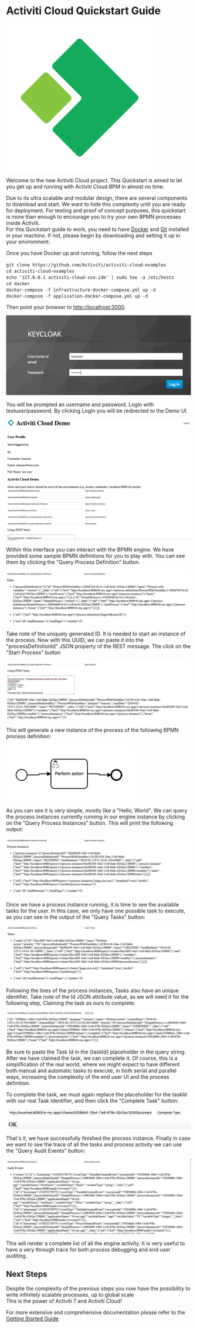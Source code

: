 # Activiti Cloud Quickstart Guide

[![Activiti](/assets/Acitiviti_Icon_FullColor_GitHub_400x400.png)](https://github.com/Activiti)

Welcome to the new Activiti Cloud project. This Quickstart is aimed to let you get up and running with Activiti Cloud BPM in almost no time.

Due to its ultra scalable and modular design, there are several components to download and start. We want to hide this complexity until you are ready for deployment. For testing and proof of concept purposes, this quickstart is more than enough to encourage you to try your own BPMN processes inside Activiti.  
For this Quickstart guide to work, you need to have [Docker](http;//www.docker.com) and [Git](http://git.com) installed in your machine. If not, please begin by downloading and setting it up in your environment.

Once you have Docker up and running, follow the next steps

`git clone https://github.com/Activiti/activiti-cloud-examples`  
`cd activiti-cloud-examples`  
`echo '127.0.0.1 activiti-cloud-sso-idm' | sudo tee -a /etc/hosts`  
`cd docker`  
`docker-compose -f infrastructure-docker-compose.yml up -d`  
`docker-compose -f application-docker-compose.yml up -d`

Then point your browser to [http://localhost:3000](http://localhost:3000).

![](/assets/keycloak.png)

You will be prompted an username and password. Login with testuser/password. By clicking Login you will be redirected to the Demo UI.

![](/assets/demo-ui-intro.png)

Within this interface you can interact with the BPMN engine. We have provided some sample BPMN definitions for you to play with. You can see them by clicking the "Query Process Definition" button.

![](/assets/query-process-definitions.png)

Take note of the uniquely generated ID. It is needed to start an instance of the process. Now with this UUID, we can paste it into the "processDefinitionId" JSON property of the REST message. The click on the "Start Process" button

![](/assets/started-process.png)

This will generate a new instance of the process of the following BPMN process definition:

![](/assets/simple-process.png)

As you can see it is very simple, mostly like a "Hello, World". We can query the process instances currently running in our engine instance by clicking on the "Query Process Instances" button. This will print the following output:

![](/assets/query-process-instances.png)

Once we have a process instance running, it is time to see the available tasks for the user. In this case, we only have one possible task to execute, as you can see in the output of the "Query Tasks" button:

![](/assets/query-processes-tasks.png)

Following the lines of the process instances, Tasks also have an unique identifier. Take note of the Id JSON attribute value, as we will need it for the following step, Claiming the task as ours to complete:

![](/assets/claimed-task.png)

Be sure to paste the Task Id in the {taskId} placeholder in the query string. After we have claimed the task, we can complete it. Of course, this is a simplification of the real world, where we might expect to have different both manual and automatic tasks to execute, in both serial and parallel ways, increasing the complexity of the end user UI and the process definition.

To complete the task, we must again replace the placeholder for the taskId with our real Task Identifier, and then click the "Complete Task" button:

![](/assets/complete-task.png)

That's it, we have successfully finished the process instance. Finally in case we want to see the trace of all the tasks and process activity we can use the "Query Audit Events" button:

![](/assets/audit-events.png)

This will render a complete list of all the engine activity. It is very useful to have a very through trace for both process debugging and end user auditing.

## Next Steps

Despite the complexity of the previous steps you now have the possibility to write infinitely scalable processes, up to global scale  
This is the power of Activiti 7 and Activiti Cloud!

For more extensive and comprehensive documentation please refer to the [Getting Started Guide](./getting-started/getting-started.md)


